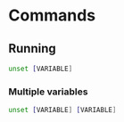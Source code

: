 # Commands

## Running

```sh
unset [VARIABLE]
```

### Multiple variables

```sh
unset [VARIABLE] [VARIABLE]
```
